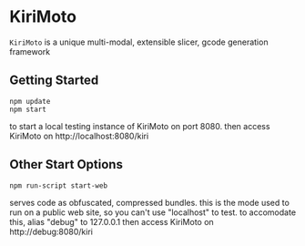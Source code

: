 # KiriMoto

`KiriMoto` is a unique multi-modal, extensible slicer, gcode generation framework

## Getting Started

```
npm update
npm start
```

to start a local testing instance of KiriMoto on port 8080.
then access KiriMoto on http://localhost:8080/kiri

## Other Start Options

```
npm run-script start-web
```
serves code as obfuscated, compressed bundles. this is the mode used to run on a public
web site, so you can't use "localhost" to test. to accomodate this, alias "debug" to 127.0.0.1
then access KiriMoto on http://debug:8080/kiri
